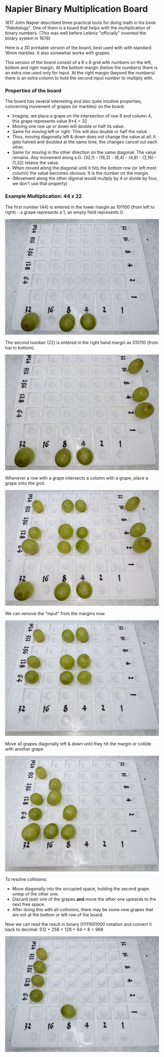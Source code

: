 # Napier Binary Multiplication Board

1617 John Napier described three practical tools for doing math in his book "Rabdology".
One of them is a board that helps with the multiplication of binary numbers.
(This was well before Leibniz "officially" invented the binary system in 1676)

Here is a 3D printable version of the board, best used with with standard 16mm marbles.
It also somewhat works with grapes.

This version of the board consist of a 6 x 6 grid with numbers on the left, bottom and right margin.
At the bottom margin (below the numbers) there is an extra row used only for input.
At the right margin (beyond the numbers) there is an extra column to hold the second input number to multiply with.

### Properties of the board

The board has several interesting and also quite intuitive properties, concerning movement of grapes (or marbles) on the board.
- Imagine, we place a grape on the intersection of row 8 and column 4, this grape represents value 8*4 = 32
- Moving one row up or down will double or half its value.
- Same for moving left or right. This will also double or half the value.
- Thus, moving diagonally left & down does not change the value at all: It gets halved and doubled at the same time, the changes cancel out each other.
- Same for moving in the other direction on the same diagonal: The value remains. Any movement along e.G. (32,1) - (16,2) - (8,4) - (4,8) - (2,16) - (1,32) retains the value.
- When moved along the diagonal until it hits the bottom row (or left most column) the value becomes obvious: It is the number on the margin.
- (Movement along the other digonal would multply by 4 or divide by four, we don't use that property)

### Example Multiplication: 44 x 22

The first number (44) is entered in the lower margin as 101100 (from left to right) - a grape represents a 1, an empty field represents 0.

![entered 44](photos/photo_2024-09-09_17-54-04.jpg)

The second number (22) is entered in the right hand margin as 010110 (from top to bottom).

![entered also 22](photos/photo_2024-09-09_17-54-10.jpg)

Whenever a row with a grape intersects a column with a grape, place a grape onto the grid.

![fill intersections](photos/photo_2024-09-09_17-54-13.jpg)

We can remove the "input" from the margins now.

![removed input](photos/photo_2024-09-09_17-54-27.jpg)

Move all grapes diagonally left & down until they hit the margin or collide with another grape.

![moved diagonally](photos/photo_2024-09-09_17-54-30.jpg)

To resolve collisions:
- Move diagonally into the occupied space, holding the second grape ontop of the other one.  
- Discard (eat) one of the grapes **and** move the other one upwards to the next free space.
- After doing this with all collisions, there may be some new grapes that are not at the bottom or left row of the board.

Now we can read the result in binary 01111001000 notation 
and convert it back to decimal: 512 + 256 + 128 + 64 + 8 = 968

![final result](photos/photo_2024-09-09_17-54-35.jpg)

